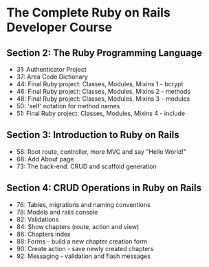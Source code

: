 # The Complete Ruby on Rails Developer Course

## Section 2: The Ruby Programming Language

- 31: Authenticator Project
- 37: Area Code Dictionary
- 44: Final Ruby project: Classes, Modules, Mixins 1 - bcrypt
- 46: Final Ruby project: Classes, Modules, Mixins 2 - methods
- 48: Final Ruby project: Classes, Modules, Mixins 3 - modules
- 50: 'self' notation for method names
- 51: Final Ruby project: Classes, Modules, Mixins 4 - include

## Section 3: Introduction to Ruby on Rails

- 58: Root route, controller, more MVC and say "Hello World!"
- 68: Add About page
- 73: The back-end: CRUD and scaffold generation

## Section 4: CRUD Operations in Ruby on Rails

- 76: Tables, migrations and naming conventions
- 78: Models and rails console
- 82: Validations
- 84: Show chapters (route, action and view)
- 86: Chapters index
- 88: Forms - build a new chapter creation form
- 90: Create action - save newly created chapters
- 92: Messaging - validation and flash messages